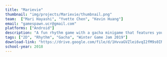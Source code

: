 ```yaml
---
title: "Marievie"
thumbnail: "img/projects/Marievie/thumbnail.png"
team:  ["Mari Hayashi", "Yvette Chen", "Kevin Huang"]
email: "gamespawn.ucr@gmail.com"
platforms: ["Android"]
description: "A fun rhythm game with a gacha minigame that features your favorite characters from your favorite anime and video games!"
tags: ["2D", "Rhythm", "Gacha", "Winter Game Jam 2019"]
download-link: "https://drive.google.com/file/d/1HvvaGVZlei6vqI2fM9s0INY_3wdT5j6l/view?usp=sharing"
school-year: 2018
---
```

